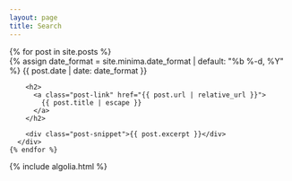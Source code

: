 ```yaml
---
layout: page
title: Search
---
```


<div class="post-list" id="search-hits">
    {% for post in site.posts %}
      <div class="post-item">
        {% assign date_format = site.minima.date_format | default: "%b %-d, %Y" %}
        <span class="post-meta">{{ post.date | date: date_format }}</span>

        <h2>
          <a class="post-link" href="{{ post.url | relative_url }}">
            {{ post.title | escape }}
          </a>
        </h2>

        <div class="post-snippet">{{ post.excerpt }}</div>
      </div>
    {% endfor %}
  </div>

  {% include algolia.html %}
